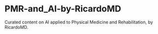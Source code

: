 # PMR-and_AI-by-RicardoMD
Curated content on AI applied to Physical Medicine and Rehabilitation, by RicardoMD.
